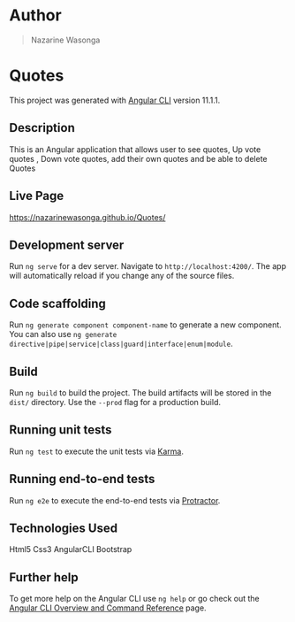 # Author

>Nazarine Wasonga

# Quotes

This project was generated with [Angular CLI](https://github.com/angular/angular-cli) version 11.1.1.

## Description

This is an Angular application that allows user to see quotes, Up vote quotes , Down vote quotes, add their own quotes and be able to delete Quotes

## Live Page
https://nazarinewasonga.github.io/Quotes/

## Development server

Run `ng serve` for a dev server. Navigate to `http://localhost:4200/`. The app will automatically reload if you change any of the source files.

## Code scaffolding

Run `ng generate component component-name` to generate a new component. You can also use `ng generate directive|pipe|service|class|guard|interface|enum|module`.

## Build

Run `ng build` to build the project. The build artifacts will be stored in the `dist/` directory. Use the `--prod` flag for a production build.

## Running unit tests

Run `ng test` to execute the unit tests via [Karma](https://karma-runner.github.io).

## Running end-to-end tests

Run `ng e2e` to execute the end-to-end tests via [Protractor](http://www.protractortest.org/).

## Technologies Used
Html5
Css3
AngularCLI
Bootstrap

## Further help

To get more help on the Angular CLI use `ng help` or go check out the [Angular CLI Overview and Command Reference](https://angular.io/cli) page.



